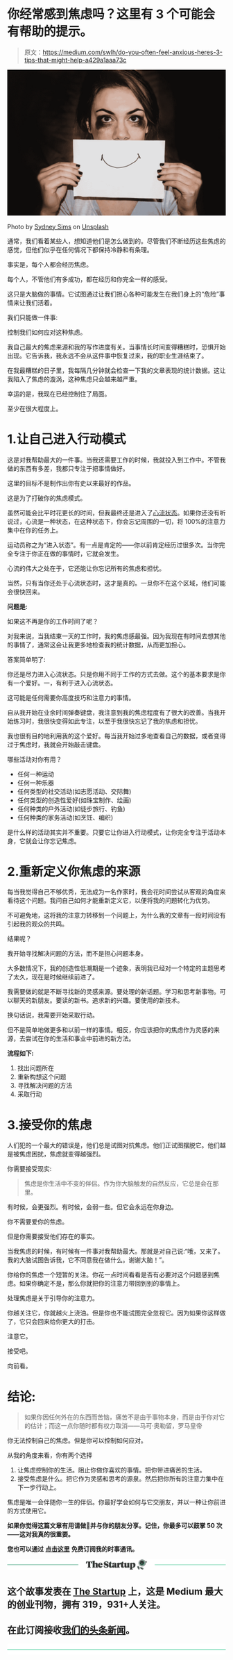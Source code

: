 # 你经常感到焦虑吗？这里有 3 个可能会有帮助的提示。

> 原文：<https://medium.com/swlh/do-you-often-feel-anxious-heres-3-tips-that-might-help-a429a1aaa73c>

![](img/f1ad4185693b877edc1e4ff59e202a91.png)

Photo by [Sydney Sims](https://unsplash.com/photos/fZ2hMpHIrbI?utm_source=unsplash&utm_medium=referral&utm_content=creditCopyText) on [Unsplash](https://unsplash.com/search/photos/anxiety?utm_source=unsplash&utm_medium=referral&utm_content=creditCopyText)

通常，我们看着某些人，想知道他们是怎么做到的。尽管我们不断经历这些焦虑的感觉，但他们似乎在任何情况下都保持冷静和有条理。

事实是，每个人都会经历焦虑。

每个人，不管他们有多成功，都在经历和你完全一样的感受。

这只是大脑做的事情。它试图通过让我们担心各种可能发生在我们身上的“危险”事情来让我们活着。

我们只能做一件事:

控制我们如何应对这种焦虑。

我自己最大的焦虑来源和我的写作进度有关。当事情长时间变得糟糕时，恐惧开始出现。它告诉我，我永远不会从这件事中恢复过来，我的职业生涯结束了。

在我最糟糕的日子里，我每隔几分钟就会检查一下我的文章表现的统计数据。这让我陷入了焦虑的漩涡，这种焦虑只会越来越严重。

幸运的是，我现在已经控制住了局面。

至少在很大程度上。

# 1.让自己进入行动模式

这是对我帮助最大的一件事。当我还需要工作的时候，我就投入到工作中。不管我做的东西有多差，我都只专注于把事情做好。

这里的目标不是制作出你有史以来最好的作品。

这是为了打破你的焦虑模式。

虽然可能会比平时花更长的时间，但我最终还是进入了[心流状态](https://en.wikipedia.org/wiki/Flow_(psychology))。如果你还没有听说过，心流是一种状态，在这种状态下，你会忘记周围的一切，将 100%的注意力集中在你的任务上。

运动员称之为“进入状态”。有一点是肯定的——你以前肯定经历过很多次。当你完全专注于你正在做的事情时，它就会发生。

心流的伟大之处在于，它还能让你忘记所有的焦虑和担忧。

当然，只有当你还处于心流状态时，这才是真的。一旦你不在这个区域，他们可能会很快回来。

**问题是:**

如果这不再是你的工作时间了呢？

对我来说，当我结束一天的工作时，我的焦虑感最强。因为我现在有时间去想其他的事情了，通常这会让我更多地检查我的统计数据，从而更加担心。

答案简单明了:

你还是尽力进入心流状态。只是你用不同于工作的方式去做。这个的基本要求是你有一个爱好。一，有利于进入心流状态。

这可能是任何需要你高度技巧和注意力的事情。

自从我开始在业余时间弹奏键盘，我注意到我的焦虑程度有了很大的改善。当我开始练习时，我很快变得如此专注，以至于我很快忘记了我的焦虑和担忧。

我也很有目的地利用我的这个爱好。每当我开始过多地查看自己的数据，或者变得过于焦虑时，我就会开始敲击键盘。

哪些活动对你有用？

*   任何一种运动
*   任何一种乐器
*   任何类型的社交活动(如志愿活动、交际舞)
*   任何类型的创造性爱好(如珠宝制作、绘画)
*   任何种类的户外活动(如徒步旅行、钓鱼)
*   任何种类的家务活动(如烹饪、编织)

是什么样的活动其实并不重要。只要它让你进入行动模式，让你完全专注于活动本身，它就会让你忘记焦虑。

# 2.重新定义你焦虑的来源

每当我觉得自己不够优秀，无法成为一名作家时，我会花时间尝试从客观的角度来看待这个问题。我问自己如何才能重新定义它，以便将我的问题转化为优势。

不可避免地，这将我的注意力转移到一个问题上，为什么我的文章有一段时间没有引起我的观众的共鸣。

结果呢？

我开始寻找解决问题的方法，而不是担心问题本身。

大多数情况下，我的创造性低潮期是一个迹象，表明我已经对一个特定的主题思考了太久，现在是时候继续前进了。

我需要做的就是不断寻找新的灵感来源。要处理的新话题。学习和思考新事物。可以聊天的新朋友。要读的新书。追求新的兴趣。要使用的新技术。

换句话说，我需要开始采取行动。

但不是简单地做更多和以前一样的事情。相反，你应该把你的焦虑作为灵感的来源，去尝试在你的生活和事业中前进的新方法。

**流程如下:**

1.  找出问题所在
2.  重新构想这个问题
3.  寻找解决问题的方法
4.  采取行动

# 3.接受你的焦虑

人们犯的一个最大的错误是，他们总是试图对抗焦虑。他们正试图摆脱它。他们越是被焦虑困扰，焦虑就变得越强烈。

你需要接受现实:

> 焦虑是你生活中不变的伴侣。作为你大脑触发的自然反应，它总是会在那里。

有时候，会更强烈。有时候，会弱一些。但它会永远在你身边。

你不需要爱你的焦虑。

但是你需要接受他们存在的事实。

当我焦虑的时候，有时候有一件事对我帮助最大。那就是对自己说:“哦，又来了。我的大脑试图告诉我，它不同意我在做什么。谢谢大脑！”。

你给你的焦虑一个短暂的关注。你花一点时间看看是否有必要对这个问题感到焦虑。如果你确定不是，那么你就把你的注意力带回到别的事情上。

处理焦虑是关于引导你的注意力。

你越关注它，你就越火上浇油。但是你也不能试图完全忽视它。因为如果你这样做了，它只会回来给你更大的打击。

注意它。

接受吧。

向前看。

# 结论:

> 如果你因任何外在的东西而苦恼，痛苦不是由于事物本身，而是由于你对它的估计；而这一点你随时都有权力取消——马可·奥勒留，罗马皇帝

你无法控制自己的焦虑。但是你可以控制如何应对。

从我的角度来看，你有两个选择

1.  让焦虑控制你的生活。阻止你做你喜欢的事情。把你带进痛苦的生活。
2.  接受焦虑是什么。把它作为灵感和思考的源泉。然后把你所有的注意力集中在下一步行动上。

焦虑是唯一会伴随你一生的伴侣。你最好学会如何与它交朋友，并以一种让你前进的方式使用它。

**如果你觉得这篇文章有用请做👏并与你的朋友分享。记住，你最多可以鼓掌 50 次——这对我真的很重要。**

**您也可以通过** [**点击这里**](https://mailchi.mp/b0d1e1fba452/struggle-first-thrive-later) **免费订阅我的时事通讯。**

[![](img/308a8d84fb9b2fab43d66c117fcc4bb4.png)](https://medium.com/swlh)

## 这个故事发表在 [The Startup](https://medium.com/swlh) 上，这是 Medium 最大的创业刊物，拥有 319，931+人关注。

## 在此订阅接收[我们的头条新闻](http://growthsupply.com/the-startup-newsletter/)。

[![](img/b0164736ea17a63403e660de5dedf91a.png)](https://medium.com/swlh)